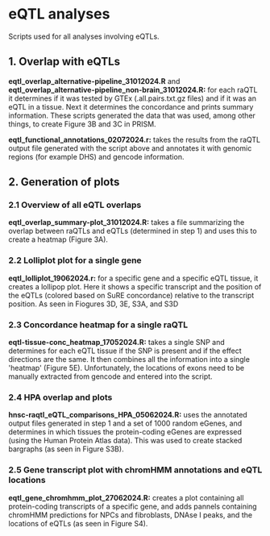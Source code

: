# eQTL analyses
Scripts used for all analyses involving eQTLs.

## 1. Overlap with eQTLs
**eqtl_overlap_alternative-pipeline_31012024.R** and **eqtl_overlap_alternative-pipeline_non-brain_31012024.R:** for each raQTL it determines if it was tested by GTEx (.all.pairs.txt.gz files) and if it was an eQTL in a tissue. Next it determines the concordance and prints summary information. These scripts generated the data that was used, among other things, to create Figure 3B and 3C in PRISM.

**eqtl_functional_annotations_02072024.r:** takes the results from the raQTL output file generated with the script above and annotates it with genomic regions (for example DHS) and gencode information.

## 2. Generation of plots
### 2.1 Overview of all eQTL overlaps
**eqtl_overlap_summary-plot_31012024.R:** takes a file summarizing the overlap between raQTLs and eQTLs (determined in step 1) and uses this to create a heatmap (Figure 3A).

### 2.2 Lolliplot plot for a single gene
**eqtl_lolliplot_19062024.r:** for a specific gene and a specific eQTL tissue, it creates a lollipop plot. Here it shows a specific transcript and the position of the eQTLs (colored based on SuRE concordance) relative to the transcript position.
As seen in Fiogures 3D, 3E, S3A, and S3D

### 2.3 Concordance heatmap for a single raQTL
**eqtl-tissue-conc_heatmap_17052024.R:** takes a single SNP and determines for each eQTL tissue if the SNP is present and if the effect directions are the same. It then combines all the information into a single 'heatmap' (Figure 5E). Unfortunately, the locations of exons need to be manually extracted from gencode and entered into the script.

### 2.4 HPA overlap and plots
**hnsc-raqtl_eQTL_comparisons_HPA_05062024.R:** uses the annotated output files generated in step 1 and a set of 1000 random eGenes, and determines in which tissues the protein-coding eGenes are expressed (using the Human Protein Atlas data). This was used to create stacked bargraphs (as seen in Figure S3B).

### 2.5 Gene transcript plot with chromHMM annotations and eQTL locations
**eqtl_gene_chromhmm_plot_27062024.R:** creates a plot containing all protein-coding transcripts of a specific gene, and adds pannels containing chromHMM predictions for NPCs and fibroblasts, DNAse I peaks, and the locations of eQTLs (as seen in Figure S4).
